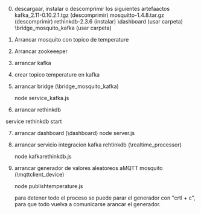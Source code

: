 0. descargaar, instalar o descomprimir los siguientes artefaactos
	kafka_2.11-0.10.2.1.tgz (descomprimir)
	mosquitto-1.4.8.tar.gz (descomprimir)
	rethinkdb-2.3.6 (instalar)
	\dashboard (usar carpeta)
	\bridge_mosquito_kafka (usar carpeta)
	
1. Arrancar mosquito con topico de temperature
	
2. Arrancar zookeeeper
	
3. arrancar kafka

4. crear topico temperature en kafka

5. arrancar bridge (\bridge_mosquito_kafka)
	
	node service_kafka.js
	
6. arrancar rethinkdb 

  service rethinkdb start

7. arrancar dashboard (\dashboard)
	node server.js
	
8. arrancar servicio integracion kafka rehtinkdb (\realtime_processor)

	node kafkarethinkdb.js

9. arrancar generador de valores aleatoreos aMQTT mosquito (\mqttclient_device)
	
	node publishtemperature.js
	
	para detener todo el proceso se puede parar el generador con "crtl + c", para que todo vuelva a comunicarse arancar el generador.
	
	
	
	
	
	
	


